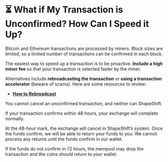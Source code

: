 # ⏳ What if My Transaction is Unconfirmed? How Can I Speed it Up?

Bitcoin and Ethereum transactions are processed by miners. Block sizes are limited, so a limited number of transactions can be confirmed in each block.

The easiest way to speed up a transaction is to be proactive. **Include a high miner fee** so that your transaction is selected faster by the miner.

Alternatives include **rebroadcasting the transaction** or **using a transaction accelerator** (beware of scams). Here are some resources to review:

* [**How to Rebroadcast**](http://themerkle.com/how-to-rebroadcast-an-electrum-transaction-using-blockchains-pushtx/)

You cannot cancel an unconfirmed transaction, and neither can ShapeShift.

If your transaction confirms within 48 hours, your exchange will complete normally.

At the 48-hour mark, the exchange will cancel in ShapeShift’s system. Once the funds confirm, we will be able to return your funds to you. We cannot process any returns until the funds confirm in our wallet.

If the funds do not confirm in 72 hours, the mempool may drop the transaction and the coins should return to your wallet.

